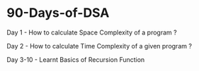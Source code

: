 # 90-Days-of-DSA

Day 1 - How to calculate Space Complexity of a program ? 


Day 2 - How to calculate Time Complexity of a given program ?

Day 3-10  - Learnt Basics of Recursion Function
